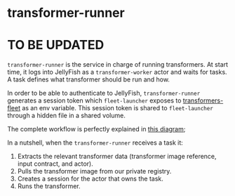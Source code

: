# transformer-runner

# TO BE UPDATED

`transformer-runner` is the service in charge of running transformers.
At start time, it logs into JellyFish as a `transformer-worker` actor and waits for tasks. A task defines what transformer should be run and how.

In order to be able to authenticate to JellyFish, `transformer-runner` generates a session token which `fleet-launcher` exposes to [transformers-fleet](https://github.com/product-os/transformers-fleet/) as an env variable. This session token is shared to `fleet-launcher` through a hidden file in a shared volume.

The complete workflow is perfectly explained in [this diagram](https://jel.ly.fish/workflow-jellyfish-transformer-worker-authentication-flow-89c36716-cec2-4d50-9e71-a7cac3f478ef);

In a nutshell, when the `transformer-runner` receives a task it:
1. Extracts the relevant transformer data (transformer image reference, input contract, and actor).
1. Pulls the transformer image from our private registry.
1. Creates a session for the actor that owns the task.
1. Runs the transformer.

